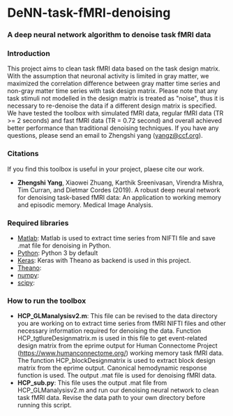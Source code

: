 DeNN-task-fMRI-denoising
================================
### A deep neural network algorithm to denoise task fMRI data
### Introduction
This project aims to clean task fMRI data based on the task design matrix. With the assumption that neuronal activity is limited in gray matter, we maximized the correlation difference between gray matter time series and non-gray matter time series with task design matrix. Please note that any task stimuli not modelled in the design matrix is treated as "noise", thus it is necessary to re-denoise the data if a different design matrix is specified. We have tested the toolbox with simulated fMRI data, regular fMRI data (TR >= 2 seconds) and fast fMRI data (TR = 0.72 second) and overall achieved better performance than traditional denoising techniques. If you have any questions, please send an email to Zhengshi yang (yangz@ccf.org).


### Citations
If you find this toolbox is useful in your project, plaese cite our work.
*  **Zhengshi Yang**, Xiaowei Zhuang, Karthik Sreenivasan, Virendra Mishra, Tim Curran, and Dietmar Cordes (2019). A robust deep neural network for denoising task-based fMRI data: An application to working memory and episodic memory. Medical Image Analysis.

### Required libraries
- [Matlab](https://www.https://www.mathworks.com/products/matlab.html): Matlab is used to extract time series from NIFTI file and save .mat file for denoising in Python.
- [Python](https://www.python.org/downloads/): Python 3 by default
- [Keras](https://www.https://keras.io/): Keras with Theano as backend is used in this project.
- [Theano](https://www.http://deeplearning.net/software/theano/):
- [numpy](http://www.numpy.org/):
- [scipy](https://www.https://www.scipy.org/):

### How to run the toolbox
*  **HCP_GLManalysisv2.m**: This file can be revised to the data directory you are working on to extract time series from fMRI NIFTI files and other necessary information required for denoising the data. Function HCP_tgtlureDesignmatrix.m is used in this file to get event-related design matrix from the eprime output for Human Connectome Project (https://www.humanconnectome.org/) working memory task fMRI data. The function HCP_blockDesignmatrix is used to extract block design matrix from the eprime output. Canonical hemodynamic response function is used. The output .mat file is used for denoising fMRI data.
*  **HCP_sub.py**: This file uses the output .mat file from HCP_GLManalysisv2.m and run our denoising neural network to clean task fMRI data. Revise the data path to your own directory before running this script.
